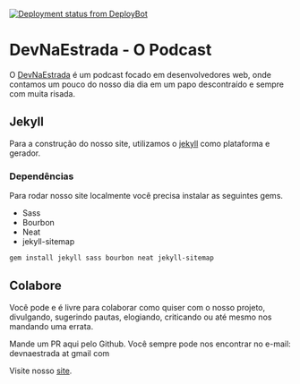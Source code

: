 [![Deployment status from DeployBot](https://aowba.deploybot.com/badge/13023223926648/41230.svg)](http://deploybot.com)

# DevNaEstrada - O Podcast

O [DevNaEstrada](http://devnaestrada.com.br) é um podcast focado em desenvolvedores web, onde contamos um pouco do nosso dia
dia em um papo descontraído e sempre com muita risada.

## Jekyll

Para a construção do nosso site, utilizamos o [jekyll](http://jekyllrb.com/) como plataforma e gerador.

### Dependências
Para rodar nosso site localmente você precisa instalar as seguintes gems.

- Sass
- Bourbon
- Neat
- jekyll-sitemap

```bash
gem install jekyll sass bourbon neat jekyll-sitemap
```

## Colabore

Você pode e é livre para colaborar como quiser com o nosso projeto, divulgando, sugerindo pautas, elogiando, criticando ou até mesmo nos mandando uma errata.

Mande um PR aqui pelo Github.
Você sempre pode nos encontrar no e-mail: devnaestrada at gmail com

Visite nosso [site](http://devnaestrada.com.br).

